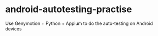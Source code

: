 # android-autotesting-practise

Use Genymotion + Python + Appium to do the auto-testing on Android devices
